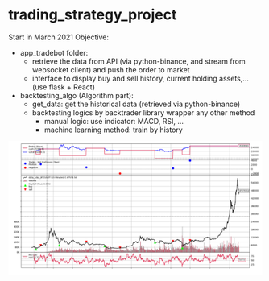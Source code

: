 # trading_strategy_project

Start in March 2021
Objective:
- app_tradebot folder:
   - retrieve the data from API (via python-binance, and stream from websocket client) and push the order to market
   - interface to display buy and sell history, current holding assets,... (use flask + React)
- backtesting_algo (Algorithm part):
  - get_data: get the historical data (retrieved via python-binance)
  - backtesting logics by backtrader library wrapper any other method
    - manual logic: use indicator: MACD, RSI, ...
    - machine learning method: train by history

![example_figure](https://github.com/chawitzoon/trading_strategy_project/blob/main/backtesting_algo/20220301_MSI.png?raw=true)
